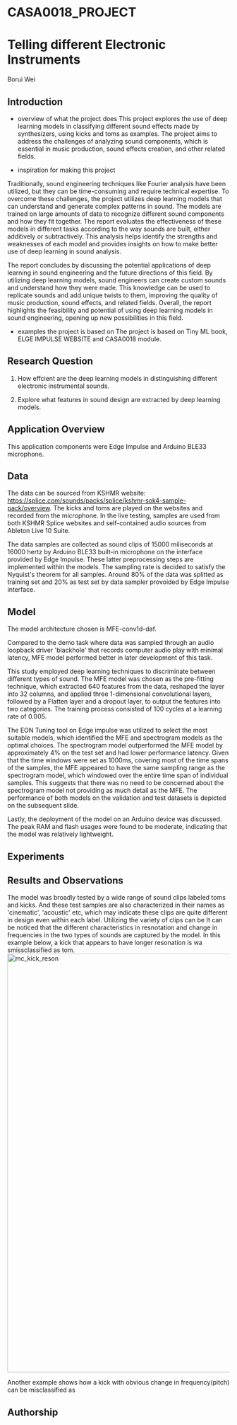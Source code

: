 # CASA0018_PROJECT

# Telling different Electronic Instruments
Borui Wei

## Introduction

- overview of what the project does
This project explores the use of deep learning models in classifying different sound effects made by synthesizers, using kicks and toms as examples.  The project aims to address the challenges of analyzing sound components, which is essential in music production, sound effects creation, and other related fields. 

- inspiration for making this project

Traditionally, sound engineering techniques like Fourier analysis have been utilized, but they can be time-consuming and require technical expertise. To overcome these challenges, the project utilizes deep learning models that can understand and generate complex patterns in sound. The models are trained on large amounts of data to recognize different sound components and how they fit together. The report evaluates the effectiveness of these models in different tasks according to the way sounds are built, either additively or subtractively. This analysis helps identify the strengths and weaknesses of each model and provides insights on how to make better use of deep learning in sound analysis.


The report concludes by discussing the potential applications of deep learning in sound engineering and the future directions of this field. By utilizing deep learning models, sound engineers can create custom sounds and understand how they were made. This knowledge can be used to replicate sounds and add unique twists to them, improving the quality of music production, sound effects, and related fields. Overall, the report highlights the feasibility and potential of using deep learning models in sound engineering, opening up new possibilities in this field.

- examples the project is based on
The project is based on Tiny ML book, ELGE IMPULSE WEBSITE and CASA0018 module.

## Research Question
1. How effcient are the deep learning models in distinguishing different electronic instrumental sounds.

2. Explore what features in sound design are extracted by deep learning models.
## Application Overview
This application components were Edge Impulse and Arduino BLE33 microphone.

## Data 
The data can be sourced from KSHMR website: https://splice.com/sounds/packs/splice/kshmr-sok4-sample-pack/overview. The kicks and toms are played on the websites and recorded from the microphone. In the live testing, samples are used from both KSHMR Splice websites and self-contained audio sources from Ableton Live 10 Suite. 

The data samples are collected as sound clips of 15000 miliseconds at 16000 hertz by Arduino BLE33 built-in microphone on the interface provided by Edge Impulse.
These latter preprocessing steps are implemented within the models. The sampling rate is decided to satisfy the Nyquist's theorem for all samples. Around 80% of the data was splitted as training set and 20% as test set by data sampler provoided by Edge Impulse interface.



## Model

The model architecture chosen is MFE-conv1d-daf. 

Compared to the demo task where data was sampled through an audio loopback driver 'blackhole' that records computer audio play with minimal latency, MFE model performed better in later development of this task. 

This study employed deep learning techniques to discriminate between different types of sound. The MFE model was chosen as the pre-fitting technique, which extracted 640 features from the data, reshaped the layer into 32 columns, and applied three 1-dimensional convolutional layers, followed by a Flatten layer and a dropout layer, to output the features into two categories. The training process consisted of 100 cycles at a learning rate of 0.005.

The EON Tuning tool on Edge impulse was utilized to select the most suitable models, which identified the MFE and spectrogram models as the optimal choices. The spectrogram model outperformed the MFE model by approximately 4% on the test set and had lower performance latency. Given that the time windows were set as 1000ms, covering most of the time spans of the samples, the MFE appeared to have the same sampling range as the spectrogram model, which windowed over the entire time span of individual samples. This suggests that there was no need to be concerned about the spectrogram model not providing as much detail as the MFE. The performance of both models on the validation and test datasets is depicted on the subsequent slide.

Lastly, the deployment of the model on an Arduino device was discussed. The peak RAM and flash usages were found to be moderate, indicating that the model was relatively lightweight.


## Experiments




## Results and Observations




The model was broadly tested by a wide range of sound clips labeled toms and kicks. And these test samples are also characterized in their names as 'cinematic', 'acoustic' etc, which may indicate these clips are quite different in design even within each label. Utilizing the variety of clips can be  It can be noticed that the different characteristics in resnotation and change in frequencies in the two types of sounds are captured by the model. In this example below, a kick that appears to have longer resonation is wa smissclassified as tom. 
<img width="946" alt="mc_kick_reson" src="https://user-images.githubusercontent.com/116358733/234876502-af5544a2-1b04-45b6-a801-41c3e5366c61.png">

Another example shows how a kick with obvious change in frequency(pitch) can be misclassified as 








## Authorship

